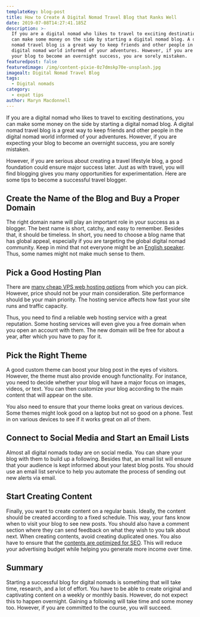 ```yaml
---
templateKey: blog-post
title: How to Create A Digital Nomad Travel Blog that Ranks Well
date: 2019-07-08T14:27:41.185Z
description: >-
  If you are a digital nomad who likes to travel to exciting destinations, you
  can make some money on the side by starting a digital nomad blog. A digital
  nomad travel blog is a great way to keep friends and other people in the
  digital nomad world informed of your adventures. However, if you are expecting
  your blog to become an overnight success, you are sorely mistaken.
featuredpost: false
featuredimage: /img/content-pixie-0z7dmskp70e-unsplash.jpg
imagealt: Digital Nomad Travel Blog
tags:
  - Digital nomads
category:
  - expat tips
author: Maryn Macdonnell
---
```

If you are a digital nomad who likes to travel to exciting destinations, you can make some money on the side by starting a digital nomad blog. A digital nomad travel blog is a great way to keep friends and other people in the digital nomad world informed of your adventures. However, if you are expecting your blog to become an overnight success, you are sorely mistaken.

However, if you are serious about creating a travel lifestyle blog, a good foundation could ensure major success later. Just as with travel, you will find blogging gives you many opportunities for experimentation. Here are some tips to become a successful travel blogger.

## Create the Name of the Blog and Buy a Proper Domain

The right domain name will play an important role in your success as a blogger. The best name is short, catchy, and easy to remember. Besides that, it should be timeless. In short, you need to choose a blog name that has global appeal, especially if you are targeting the global digital nomad community. Keep in mind that not everyone might be an [English speaker](https://www.thexpatmagazine.com/blog/2018-03-23-how-to-learn-a-new-language-in-5-tips/). Thus, some names might not make much sense to them.

## Pick a Good Hosting Plan

There are [many cheap VPS web hosting options](https://www.vpshispeed.com/en/blogs-en/what-is-vps-hosting-used-for-what-can-i-do-with-it/) from which you can pick. However, price should not be your main consideration. Site performance should be your main priority. The hosting service affects how fast your site runs and traffic capacity. 

Thus, you need to find a reliable web hosting service with a great reputation. Some hosting services will even give you a free domain when you open an account with them. The new domain will be free for about a year, after which you have to pay for it.

## Pick the Right Theme

A good custom theme can boost your blog post in the eyes of visitors. However, the theme must also provide enough functionality. For instance, you need to decide whether your blog will have a major focus on images, videos, or text. You can then customize your blog according to the main content that will appear on the site. 

You also need to ensure that your theme looks great on various devices. Some themes might look good on a laptop but not so good on a phone. Test in on various devices to see if it works great on all of them.

## Connect to Social Media and Start an Email Lists

Almost all digital nomads today are on social media. You can share your blog with them to build up a following. Besides that, an email list will ensure that your audience is kept informed about your latest blog posts. You should use an email list service to help you automate the process of sending out new alerts via email.

## Start Creating Content

Finally, you want to create content on a regular basis. Ideally, the content should be created according to a fixed schedule. This way, your fans know when to visit your blog to see new posts. You should also have a comment section where they can send feedback on what they wish to you talk about next. When creating contents, avoid creating duplicated ones. You also have to ensure that the [contents are optimized for SEO](https://noria.co.th/seo-terminology-glossary-terms-definitions/). This will reduce your advertising budget while helping you generate more income over time.

## Summary

Starting a successful blog for digital nomads is something that will take time, research, and a lot of effort. You have to be able to create original and captivating content on a weekly or monthly basis. However, do not expect this to happen overnight. Gaining a following will take time and some money too. However, if you are committed to the course, you will succeed.
